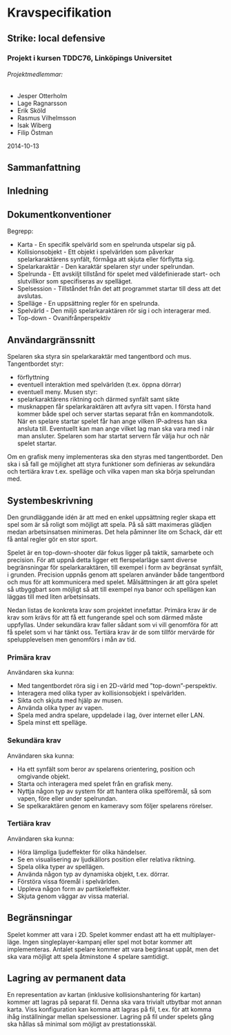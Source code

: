 # Kravspecifikation
## Strike: local defensive
### Projekt i kursen TDDC76, Linköpings Universitet
###### Projektmedlemmar:
*	Jesper Otterholm
*	Lage Ragnarsson
*	Erik Sköld
*	Rasmus Vilhelmsson
*	Isak Wiberg
*	Filip Östman

2014-10-13
## Sammanfattning


## Inledning


## Dokumentkonventioner
Begrepp:
*	Karta - En specifik spelvärld som en spelrunda utspelar sig på.
*	Kollisionsobjekt - Ett objekt i spelvärlden som påverkar spelarkaraktärens synfält, förmåga att skjuta eller förflytta sig.
*	Spelarkaraktär - Den karaktär spelaren styr under spelrundan.
* 	Spelrunda - Ett avskiljt tillstånd för spelet med väldefinierade start- och slutvillkor som specifiseras av spelläget.
*	Spelsession - Tillståndet från det att programmet startar till dess att det avslutas.
*	Spelläge - En uppsättning regler för en spelrunda.
*	Spelvärld - Den miljö spelarkaraktären rör sig i och interagerar med.
*	Top-down - Ovanifrånperspektiv

## Användargränssnitt
Spelaren ska styra sin spelarkaraktär med tangentbord och mus. 
Tangentbordet styr:
* förflyttning
* eventuell interaktion med spelvärlden (t.ex. öppna dörrar)
* eventuell meny.
Musen styr:
* spelarkaraktärens riktning och därmed synfält samt sikte
* musknappen får spelarkaraktären att avfyra sitt vapen.
I första hand kommer både spel och server startas separat från en kommandotolk. När en spelare startar spelet får han ange vilken IP-adress han ska ansluta till. Eventuellt kan man ange vilket lag man ska vara med i när man ansluter. Spelaren som har startat servern får välja hur och när spelet startar. 

Om en grafisk meny implementeras ska den styras med tangentbordet. Den ska i så fall ge möjlighet att styra funktioner som definieras av sekundära och tertiära krav t.ex. spelläge och vilka vapen man ska börja spelrundan med. 

## Systembeskrivning
Den grundläggande idén är att med en enkel uppsättning regler skapa ett spel som är så roligt som möjligt att spela. På så sätt maximeras glädjen medan arbetsinsatsen minimeras. Det hela påminner lite om Schack, där ett få antal regler gör en stor sport.

Spelet är en top-down-shooter där fokus ligger på taktik, samarbete och precision. För att uppnå detta ligger ett flerspelarläge samt diverse begränsningar för spelarkaraktären, till exempel i form av begränsat synfält, i grunden. Precision uppnås genom att spelaren använder både tangentbord och mus för att kommunicera med spelet.
Målsättningen är att göra spelet så utbyggbart som möjligt så att till exempel nya banor och spellägen kan läggas till med liten arbetsinsats.

Nedan listas de konkreta krav som projektet innefattar. Primära krav är de krav som krävs för att få ett fungerande spel och som därmed måste uppfyllas. Under sekundära krav faller sådant som vi vill genomföra för att få spelet som vi har tänkt oss. Tertiära krav är de som tillför mervärde för spelupplevelsen men genomförs i mån av tid.

### Primära krav
Användaren ska kunna:
*	Med tangentbordet röra sig i en 2D-värld med ”top-down”-perspektiv.
*	Interagera med olika typer av kollisionsobjekt i spelvärlden.
*	Sikta och skjuta med hjälp av musen.
*	Använda olika typer av vapen.
*	Spela med andra spelare, uppdelade i lag, över internet eller LAN.
*	Spela minst ett spelläge.

### Sekundära krav
Användaren ska kunna:
*	Ha ett synfält som beror av spelarens orientering, position och omgivande objekt.
*	Starta och interagera med spelet från en grafisk meny.
*	Nyttja någon typ av system för att hantera olika spelföremål, så som vapen, före eller under spelrundan.
*	Se spelkaraktären genom en kameravy som följer spelarens rörelser.

### Tertiära krav
Användaren ska kunna:
*	Höra lämpliga ljudeffekter för olika händelser.
*	Se en visualisering av ljudkällors position eller relativa riktning.
*	Spela olika typer av spellägen.
*	Använda någon typ av dynamiska objekt, t.ex. dörrar.
*	Förstöra vissa föremål i spelvärlden.
*	Uppleva någon form av partikeleffekter.
*	Skjuta genom väggar av vissa material.

## Begränsningar
Spelet kommer att vara i 2D. Spelet kommer endast att ha ett multiplayer-läge. Ingen singleplayer-kampanj eller spel mot botar kommer att implementeras. Antalet spelare kommer att vara begränsat uppåt, men det ska vara möjligt att spela åtminstone 4 spelare samtidigt.

## Lagring av permanent data
En representation av kartan (inklusive kollisionshantering för kartan) kommer att lagras på separat fil. Denna ska vara trivialt utbytbar mot annan karta. Viss konfiguration kan komma att lagras på fil, t.ex. för att komma ihåg inställningar mellan spelsessioner. Lagring på fil under spelets gång ska hållas så minimal som möjligt av prestationsskäl.
